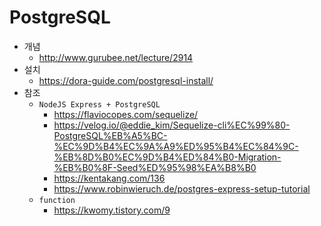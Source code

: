 # PostgreSQL
- 개념
  - http://www.gurubee.net/lecture/2914
- 설치
  - https://dora-guide.com/postgresql-install/
- 참조
  - `NodeJS Express + PostgreSQL`
    - https://flaviocopes.com/sequelize/
    - https://velog.io/@eddie_kim/Sequelize-cli%EC%99%80-PostgreSQL%EB%A5%BC-%EC%9D%B4%EC%9A%A9%ED%95%B4%EC%84%9C-%EB%8D%B0%EC%9D%B4%ED%84%B0-Migration-%EB%B0%8F-Seed%ED%95%98%EA%B8%B0
    - https://kentakang.com/136
    - https://www.robinwieruch.de/postgres-express-setup-tutorial
  - `function`    
    - https://kwomy.tistory.com/9
